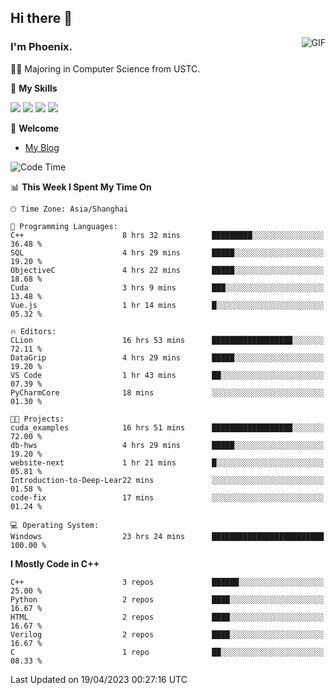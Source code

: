## Hi there 👋
<img align="right" alt="GIF" src="https://raw.githubusercontent.com/JoeyBling/JoeyBling/master/pic/pusheencode.gif" />

### I'm Phoenix.

👨‍🎓 Majoring in Computer Science from USTC.

🌟 **My Skills**

![](https://img.shields.io/badge/-Python-3e74a2?style=flat-square&logo=Python&logoColor=fff)
![](https://img.shields.io/badge/-C++-9f62a5?style=flat&logo=cplusplus&logoColor=white)
![](https://img.shields.io/badge/-Linux-185886?style=flat-square&logo=Linux&logoColor=fff)
![](https://img.shields.io/badge/-Rust-ff4136?style=flat-square&logo=Rust&logoColor=fff)

💬 **Welcome**

- [My Blog](https://ysy-phoenix.github.io/)

<!--START_SECTION:waka-->
![Code Time](http://img.shields.io/badge/Code%20Time-85%20hrs%203%20mins-blue)

📊 **This Week I Spent My Time On** 

```text
🕑︎ Time Zone: Asia/Shanghai

💬 Programming Languages: 
C++                      8 hrs 32 mins       █████████░░░░░░░░░░░░░░░░   36.48 % 
SQL                      4 hrs 29 mins       █████░░░░░░░░░░░░░░░░░░░░   19.20 % 
ObjectiveC               4 hrs 22 mins       █████░░░░░░░░░░░░░░░░░░░░   18.68 % 
Cuda                     3 hrs 9 mins        ███░░░░░░░░░░░░░░░░░░░░░░   13.48 % 
Vue.js                   1 hr 14 mins        █░░░░░░░░░░░░░░░░░░░░░░░░   05.32 % 

🔥 Editors: 
CLion                    16 hrs 53 mins      ██████████████████░░░░░░░   72.11 % 
DataGrip                 4 hrs 29 mins       █████░░░░░░░░░░░░░░░░░░░░   19.20 % 
VS Code                  1 hr 43 mins        ██░░░░░░░░░░░░░░░░░░░░░░░   07.39 % 
PyCharmCore              18 mins             ░░░░░░░░░░░░░░░░░░░░░░░░░   01.30 % 

🐱‍💻 Projects: 
cuda_examples            16 hrs 51 mins      ██████████████████░░░░░░░   72.00 % 
db-hws                   4 hrs 29 mins       █████░░░░░░░░░░░░░░░░░░░░   19.20 % 
website-next             1 hr 21 mins        █░░░░░░░░░░░░░░░░░░░░░░░░   05.81 % 
Introduction-to-Deep-Lear22 mins             ░░░░░░░░░░░░░░░░░░░░░░░░░   01.58 % 
code-fix                 17 mins             ░░░░░░░░░░░░░░░░░░░░░░░░░   01.24 % 

💻 Operating System: 
Windows                  23 hrs 24 mins      █████████████████████████   100.00 % 
```

**I Mostly Code in C++** 

```text
C++                      3 repos             ██████░░░░░░░░░░░░░░░░░░░   25.00 % 
Python                   2 repos             ████░░░░░░░░░░░░░░░░░░░░░   16.67 % 
HTML                     2 repos             ████░░░░░░░░░░░░░░░░░░░░░   16.67 % 
Verilog                  2 repos             ████░░░░░░░░░░░░░░░░░░░░░   16.67 % 
C                        1 repo              ██░░░░░░░░░░░░░░░░░░░░░░░   08.33 % 
```




 Last Updated on 19/04/2023 00:27:16 UTC
<!--END_SECTION:waka-->

<!--
**ysy-phoenix/ysy-phoenix** is a ✨ _special_ ✨ repository because its `README.md` (this file) appears on your GitHub profile.

Here are some ideas to get you started:

- 🔭 I’m currently working on ...
- 🌱 I’m currently learning ...
- 👯 I’m looking to collaborate on ...
- 🤔 I’m looking for help with ...
- 💬 Ask me about ...
- 📫 How to reach me: ...
- 😄 Pronouns: ...
- ⚡ Fun fact: ...
-->
